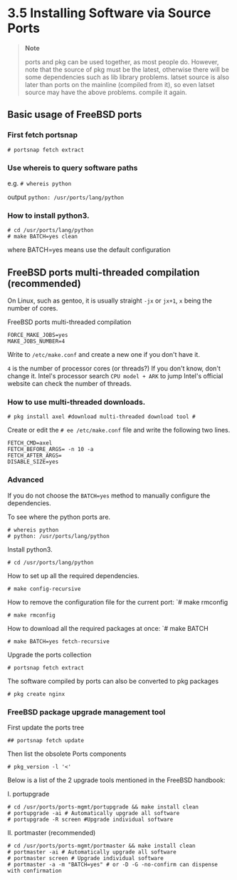 # 3.5 Installing Software via Source Ports


>**Note**
>
>ports and pkg can be used together, as most people do. However, note that the source of pkg must be the latest, otherwise there will be some dependencies such as lib library problems. latset source is also later than ports on the mainline (compiled from it), so even latset source may have the above problems. compile it again.

## Basic usage of FreeBSD ports

### First fetch portsnap

`# portsnap fetch extract`

### Use whereis to query software paths

e.g. `# whereis python`

output `python: /usr/ports/lang/python`

### How to install python3.

```
# cd /usr/ports/lang/python
# make BATCH=yes clean
```

where BATCH=yes means use the default configuration

## FreeBSD ports multi-threaded compilation (recommended)

On Linux, such as gentoo, it is usually straight `-jx` or `jx+1`, `x` being the number of cores.

FreeBSD ports multi-threaded compilation

```
FORCE_MAKE_JOBS=yes
MAKE_JOBS_NUMBER=4
```

Write to `/etc/make.conf` and create a new one if you don't have it.

`4` is the number of processor cores (or threads?) If you don't know, don't change it. Intel's processor search `CPU model + ARK` to jump Intel's official website can check the number of threads.

### How to use multi-threaded downloads.

`# pkg install axel #download multi-threaded download tool #`

Create or edit the `# ee /etc/make.conf` file and write the following two lines.

```
FETCH_CMD=axel
FETCH_BEFORE_ARGS= -n 10 -a
FETCH_AFTER_ARGS=
DISABLE_SIZE=yes
```

### Advanced

If you do not choose the `BATCH=yes` method to manually configure the dependencies.

To see where the python ports are.

```
# whereis python
# python: /usr/ports/lang/python
```

Install python3.

`# cd /usr/ports/lang/python`

How to set up all the required dependencies.

`# make config-recursive`

How to remove the configuration file for the current port: `# make rmconfig

`# make rmconfig`

How to download all the required packages at once: `# make BATCH

`# make BATCH=yes fetch-recursive`

Upgrade the ports collection

`# portsnap fetch extract`

The software compiled by ports can also be converted to pkg packages

`# pkg create nginx`

### FreeBSD package upgrade management tool

First update the ports tree

```
## portsnap fetch update
```

Then list the obsolete Ports components
```
# pkg_version -l '<'
```
Below is a list of the 2 upgrade tools mentioned in the FreeBSD handbook:

I. portupgrade

```
# cd /usr/ports/ports-mgmt/portupgrade && make install clean
# portupgrade -ai # Automatically upgrade all software
# portupgrade -R screen #Upgrade individual software
```

II. portmaster (recommended)

```
# cd /usr/ports/ports-mgmt/portmaster && make install clean
# portmaster -ai # Automatically upgrade all software
# portmaster screen # Upgrade individual software
# portmaster -a -m "BATCH=yes" # or -D -G -no-confirm can dispense with confirmation
```

